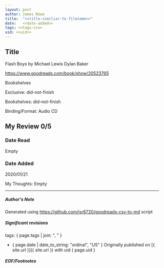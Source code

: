 ```yaml
---
layout: post
author: James Rowe
title:  "<<title-similiar-to-filename>>"
date:   <<date-added>>
tags: <<tags-csv>
uid: <<uid>>
---
```


<!-- highly dependent on how you personally use jekyll templates, and how you want this to show up -->

## Title

Flash Boys by Michael   Lewis
Dylan Baker 

https://www.goodreads.com/book/show/20523765

Bookshelves

Exclusive: did-not-finish

Bookshelves: did-not-finish

Binding/Format: Audio CD

## My Review 0/5

### Date Read
Empty

### Date Added
2020/01/21

My Thoughts: Empty

---

##### Author's Note

Generated using https://github.com/jsr6720/goodreads-csv-to-md script

##### Significant revisions

tags: { page.tags | join: ", " } <!-- todo move this somewhere -->

- { page.date | date_to_string: "ordinal", "US" } Originally published on [{ site.url }]({ site.url }) with uid { page.uid }

##### EOF/Footnotes
